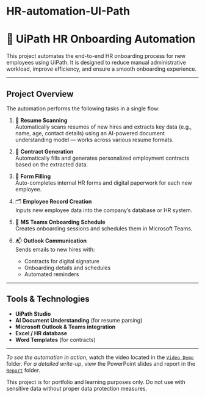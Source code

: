 # HR-automation-UI-Path
# 🤖 UiPath HR Onboarding Automation

This project automates the end-to-end HR onboarding process for new employees using UiPath. It is designed to reduce manual administrative workload, improve efficiency, and ensure a smooth onboarding experience.

---

##  Project Overview

The automation performs the following tasks in a single flow:

1. 📄 **Resume Scanning**  
   Automatically scans resumes of new hires and extracts key data (e.g., name, age, contact details) using an AI-powered document understanding model — works across various resume formats.

2. 📑 **Contract Generation**  
   Automatically fills and generates personalized employment contracts based on the extracted data.

3. 🧾 **Form Filling**  
   Auto-completes internal HR forms and digital paperwork for each new employee.

4. 🗂️ **Employee Record Creation**  
   Inputs new employee data into the company’s database or HR system.

5. 📅 **MS Teams Onboarding Schedule**  
   Creates onboarding sessions and schedules them in Microsoft Teams.

6. 📬 **Outlook Communication**  
   Sends emails to new hires with:
   - Contracts for digital signature
   - Onboarding details and schedules
   - Automated reminders

---

## Tools & Technologies

- **UiPath Studio**
- **AI Document Understanding** (for resume parsing)
- **Microsoft Outlook & Teams integration**
- **Excel / HR database**
- **Word Templates** (for contracts)

---

*To see the automation in action*, watch the video located in the [`Video Demo`](./Video%20Demo/) folder.
*For a detailed write-up*, view the PowerPoint slides and report in the [`Report`](./Report/) folder.

This project is for portfolio and learning purposes only. Do not use with sensitive data without proper data protection measures.



